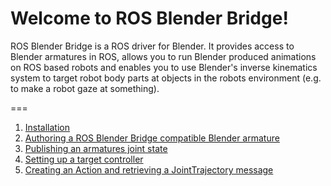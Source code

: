 Welcome to ROS Blender Bridge!
===
ROS Blender Bridge is a ROS driver for Blender. It provides access to Blender armatures in ROS, allows you to run Blender produced animations on ROS based robots and enables you to use Blender's inverse kinematics system to target robot body parts at objects in the robots environment (e.g. to make a robot gaze at something).

===

1. [Installation](https://github.com/geni-lab/ros_blender_bridge/wiki/Installation)
2. [Authoring a ROS Blender Bridge compatible Blender armature](https://github.com/geni-lab/ros_blender_bridge/wiki/Creating-an-armature-in-Blender)
3. [Publishing an armatures joint state]()
4. [Setting up a target controller]()
5. [Creating an Action and retrieving a JointTrajectory message]()
